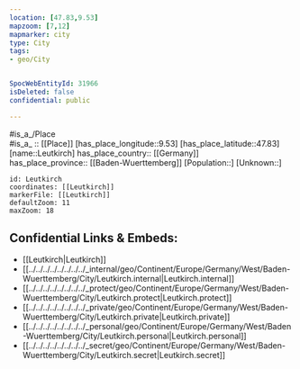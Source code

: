```yaml
---
location: [47.83,9.53] 
mapzoom: [7,12] 
mapmarker: city 
type: City
tags:
- geo/City


SpocWebEntityId: 31966
isDeleted: false
confidential: public

---
```

#is_a_/Place  
#is_a_ :: [[Place]] 
[has_place_longitude::9.53] 
[has_place_latitude::47.83] 
[name::Leutkirch] 
has_place_country:: [[Germany]]  
has_place_province:: [[Baden-Wuerttemberg]] 
[Population::] 
[Unknown::] 


```leaflet
id: Leutkirch
coordinates: [[Leutkirch]] 
markerFile: [[Leutkirch]] 
defaultZoom: 11 
maxZoom: 18
```


## Confidential Links & Embeds: 
- [[Leutkirch|Leutkirch]]  
- [[../../../../../../../../_internal/geo/Continent/Europe/Germany/West/Baden-Wuerttemberg/City/Leutkirch.internal|Leutkirch.internal]] 
- [[../../../../../../../../_protect/geo/Continent/Europe/Germany/West/Baden-Wuerttemberg/City/Leutkirch.protect|Leutkirch.protect]] 
- [[../../../../../../../../_private/geo/Continent/Europe/Germany/West/Baden-Wuerttemberg/City/Leutkirch.private|Leutkirch.private]] 
- [[../../../../../../../../_personal/geo/Continent/Europe/Germany/West/Baden-Wuerttemberg/City/Leutkirch.personal|Leutkirch.personal]] 
- [[../../../../../../../../_secret/geo/Continent/Europe/Germany/West/Baden-Wuerttemberg/City/Leutkirch.secret|Leutkirch.secret]] 
